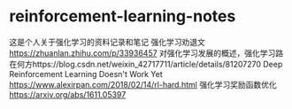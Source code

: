 # reinforcement-learning-notes
这是个人关于强化学习的资料记录和笔记
强化学习劝退文  https://zhuanlan.zhihu.com/p/33936457
对强化学习发展的概述，强化学习路在何方https://blog.csdn.net/weixin_42717711/article/details/81207270
Deep Reinforcement Learning Doesn't Work Yet  https://www.alexirpan.com/2018/02/14/rl-hard.html
强化学习奖励函数优化  https://arxiv.org/abs/1611.05397
